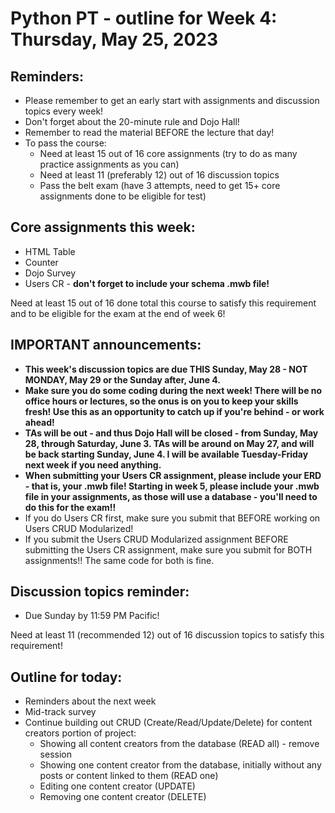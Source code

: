 # Python PT - outline for Week 4: Thursday, May 25, 2023

## Reminders:
- Please remember to get an early start with assignments and discussion topics every week!
- Don't forget about the 20-minute rule and Dojo Hall!
- Remember to read the material BEFORE the lecture that day!
- To pass the course:
    - Need at least 15 out of 16 core assignments (try to do as many practice assignments as you can)
    - Need at least 11 (preferably 12) out of 16 discussion topics
    - Pass the belt exam (have 3 attempts, need to get 15+ core assignments done to be eligible for test)

## Core assignments this week:
- HTML Table
- Counter
- Dojo Survey
- Users CR - __don't forget to include your schema .mwb file!__

Need at least 15 out of 16 done total this course to satisfy this requirement and to be eligible for the exam at the end of week 6!

## IMPORTANT announcements:
- **This week's discussion topics are due THIS Sunday, May 28 - NOT MONDAY, May 29 or the Sunday after, June 4.**
- **Make sure you do some coding during the next week!  There will be no office hours or lectures, so the onus is on you to keep your skills fresh!  Use this as an opportunity to catch up if you're behind - or work ahead!**
- **TAs will be out - and thus Dojo Hall will be closed - from Sunday, May 28, through Saturday, June 3.  TAs will be around on May 27, and will be back starting Sunday, June 4.  I will be available Tuesday-Friday next week if you need anything.**
- **When submitting your Users CR assignment, please include your ERD - that is, your .mwb file!  Starting in week 5, please include your .mwb file in your assignments, as those will use a database - you'll need to do this for the exam!!**
- If you do Users CR first, make sure you submit that BEFORE working on Users CRUD Modularized!
- If you submit the Users CRUD Modularized assignment BEFORE submitting the Users CR assignment, make sure you submit for BOTH assignments!!  The same code for both is fine.

## Discussion topics reminder:
- Due Sunday by 11:59 PM Pacific!

Need at least 11 (recommended 12) out of 16 discussion topics to satisfy this requirement!

## Outline for today:
- Reminders about the next week
- Mid-track survey
- Continue building out CRUD (Create/Read/Update/Delete) for content creators portion of project:
    - Showing all content creators from the database (READ all) - remove session
    - Showing one content creator from the database, initially without any posts or content linked to them (READ one)
    - Editing one content creator (UPDATE)
    - Removing one content creator (DELETE)